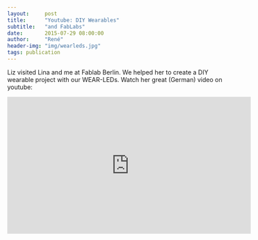 ```yaml
---
layout:     post
title:      "Youtube: DIY Wearables"
subtitle:   "and FabLabs"
date:       2015-07-29 08:00:00
author:     "René"
header-img: "img/wearleds.jpg"
tags: publication
---
```

Liz visited Lina and me at Fablab Berlin. We helped her to create a DIY wearable project with our WEAR-LEDs. Watch her great (German) video on youtube:

<div class="videoWrapper">
<iframe width="560" height="315" src="https://www.youtube.com/embed/2s2dKBqpnIs?rel=0" frameborder="0" allowfullscreen></iframe>
</div>
